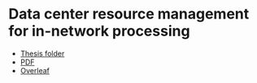 # Data center resource management for in-network processing
- [Thesis folder](doc/thesis)
- [PDF](doc/thesis/main.pdf)
- [Overleaf](https://www.overleaf.com/read/syvzrypngwkc)
